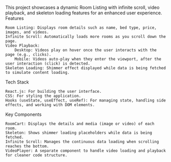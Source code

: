 This project showcases a dynamic Room Listing with infinite scroll, video playback, and skeleton loading features for an enhanced user experience.
Features

    Room Listing: Displays room details such as name, bed type, price, images, and videos.
    Infinite Scroll: Automatically loads more rooms as you scroll down the page.
    Video Playback:
        Desktop: Videos play on hover once the user interacts with the page (e.g., clicks).
        Mobile: Videos auto-play when they enter the viewport, after the user interaction (click) is detected.
    Skeleton Loading: Shimmer effect displayed while data is being fetched to simulate content loading.

Tech Stack

    React.js: For building the user interface.
    CSS: For styling the application.
    Hooks (useState, useEffect, useRef): For managing state, handling side effects, and working with DOM elements.

Key Components

    RoomCart: Displays the details and media (image or video) of each room.
    Skeleton: Shows shimmer loading placeholders while data is being fetched.
    Infinite Scroll: Manages the continuous data loading when scrolling reaches the bottom.
    VideoPlayer: A separate component to handle video loading and playback for cleaner code structure.